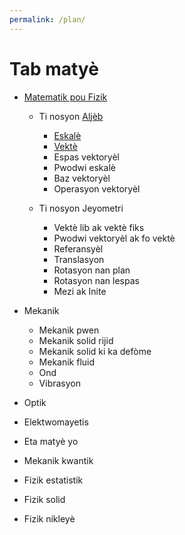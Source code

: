 ```yaml
---
permalink: /plan/
---
```

# Tab matyè

- [Matematik pou Fizik](/fizikkreyol/maths/maths)

  - Ti nosyon [Aljèb](/fizikkreyol/maths/algebra)
    - [Eskalè](/fizikkreyol/maths/scalar)
    - [Vektè](/fizikkreyol/maths/vector)
    - Espas vektoryèl
    - Pwodwi eskalè
    - Baz vektoryèl
    - Operasyon vektoryèl

  - Ti nosyon Jeyometri
    - Vektè lib ak vektè fiks
    - Pwodwi vektoryèl ak fo vektè
    - Referansyèl
    - Translasyon
    - Rotasyon nan plan
    - Rotasyon nan lespas
    - Mezi ak Inite
- Mekanik
    - Mekanik pwen
    - Mekanik solid rijid
    - Mekanik solid ki ka defòme
    - Mekanik fluid
    - Ond
    - Vibrasyon
- Optik
- Elektwomayetis
- Eta matyè yo
- Mekanik kwantik
- Fizik estatistik
- Fizik solid
- Fizik nikleyè